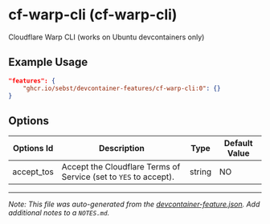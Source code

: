
# cf-warp-cli (cf-warp-cli)

Cloudflare Warp CLI (works on Ubuntu devcontainers only)

## Example Usage

```json
"features": {
    "ghcr.io/sebst/devcontainer-features/cf-warp-cli:0": {}
}
```

## Options

| Options Id | Description | Type | Default Value |
|-----|-----|-----|-----|
| accept_tos | Accept the Cloudflare Terms of Service (set to `YES` to accept). | string | NO |



---

_Note: This file was auto-generated from the [devcontainer-feature.json](https://github.com/sebst/devcontainer-features/blob/main/features/cf-warp-cli/devcontainer-feature.json).  Add additional notes to a `NOTES.md`._
